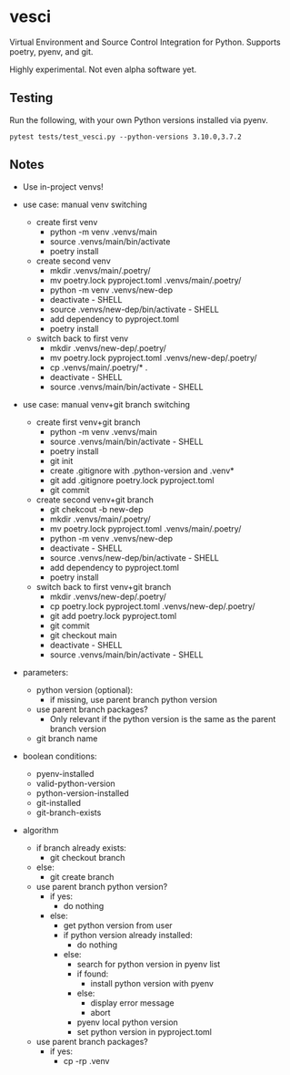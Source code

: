 # vesci

Virtual Environment and Source Control Integration for Python. Supports poetry, pyenv, and git.

Highly experimental. Not even alpha software yet.

## Testing

Run the following, with your own Python versions installed via pyenv.

`pytest tests/test_vesci.py --python-versions 3.10.0,3.7.2`

## Notes

* Use in-project venvs!

* use case: manual venv switching
  * create first venv
    * python -m venv .venvs/main
    * source .venvs/main/bin/activate
    * poetry install
  * create second venv
    * mkdir .venvs/main/.poetry/
    * mv poetry.lock pyproject.toml .venvs/main/.poetry/
    * python -m venv .venvs/new-dep
    * deactivate - SHELL
    * source .venvs/new-dep/bin/activate - SHELL
    * add dependency to pyproject.toml
    * poetry install
  * switch back to first venv
    * mkdir .venvs/new-dep/.poetry/
    * mv poetry.lock pyproject.toml .venvs/new-dep/.poetry/
    * cp .venvs/main/.poetry/\* .
    * deactivate - SHELL
    * source .venvs/main/bin/activate - SHELL

* use case: manual venv+git branch switching
  * create first venv+git branch
    * python -m venv .venvs/main
    * source .venvs/main/bin/activate - SHELL
    * poetry install
    * git init
    * create .gitignore with .python-version and .venv\*
    * git add .gitignore poetry.lock pyproject.toml 
    * git commit
  * create second venv+git branch
    * git chekcout -b new-dep
    * mkdir .venvs/main/.poetry/
    * mv poetry.lock pyproject.toml .venvs/main/.poetry/
    * python -m venv .venvs/new-dep
    * deactivate - SHELL
    * source .venvs/new-dep/bin/activate - SHELL
    * add dependency to pyproject.toml
    * poetry install
  * switch back to first venv+git branch
    * mkdir .venvs/new-dep/.poetry/
    * cp poetry.lock pyproject.toml .venvs/new-dep/.poetry/
    * git add poetry.lock pyproject.toml
    * git commit
    * git checkout main
    * deactivate - SHELL
    * source .venvs/main/bin/activate - SHELL

* parameters:
  * python version (optional):
    * if missing, use parent branch python version
  * use parent branch packages?
    * Only relevant if the python version is the same as the parent branch version
  * git branch name

* boolean conditions:
  * pyenv-installed
  * valid-python-version
  * python-version-installed
  * git-installed
  * git-branch-exists

* algorithm
  * if branch already exists:
    * git checkout branch
  * else:
    * git create branch
  * use parent branch python version?
    * if yes:
      * do nothing
    * else:
      * get python version from user
      * if python version already installed:
        * do nothing
      * else:
        * search for python version in pyenv list
        * if found:
          * install python version with pyenv
        * else:
          * display error message
          * abort
        * pyenv local python version
        * set python version in pyproject.toml
  * use parent branch packages?
    * if yes:
      * cp -rp .venv 


